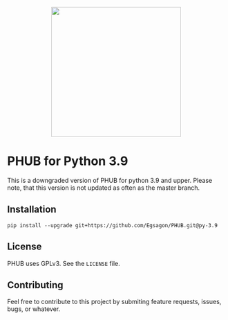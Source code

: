 <p align="center">
  <img width="300" src="https://github.com/Egsagon/PHUB/blob/master/assets/logo.svg">
</p>

# PHUB for Python 3.9

This is a downgraded version of PHUB for python 3.9 and upper. Please note,
that this version is not updated as often as the master branch.

## Installation

```shell
pip install --upgrade git+https://github.com/Egsagon/PHUB.git@py-3.9
```

## License

PHUB uses GPLv3. See the `LICENSE` file.

## Contributing

Feel free to contribute to this project by submiting
feature requests, issues, bugs, or whatever.
